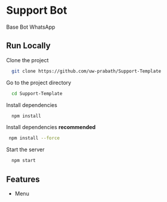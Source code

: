 # Support Bot

Base Bot WhatsApp


## Run Locally

Clone the project

```bash
  git clone https://github.com/uw-prabath/Support-Template
```

Go to the project directory

```bash
  cd Support-Template
```

Install dependencies

```bash
  npm install
```

Install dependencies **recommended**
```bash
 npm install --force
```

Start the server

```bash
  npm start
```




## Features

- Menu

